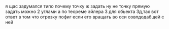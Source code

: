 я щас задумался типо почему точку ж задать ну не точку прямую задать можно 2 углами а по теореме эйлера 3 для обьекта 3д,так вот ответ в том что отрезку пофиг если его вращать во оси совпдодабщей с ней